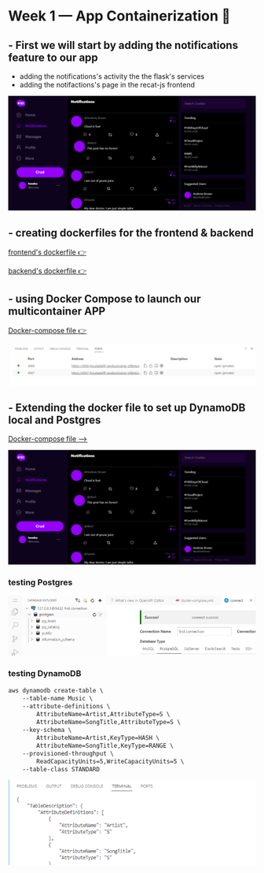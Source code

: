 # Week 1 — App Containerization 🚀
## - First we will start by adding the notifications feature to our app 
- adding the notifications's activity the the flask's services 
- adding the notifactions's page in the recat-js frontend 

![Result  --> ](./ressources/17.png)

## - creating dockerfiles for the frontend & backend
[frontend's dockerfile 👉 ](../backend-flask/Dockerfile)

[backend's dockerfile 👉 ](../fronted-react-js/Dockerfile)

## - using Docker Compose to launch our multicontainer APP 
[Docker-compose file  👉 ](../docker-compose.yml)

![Result  --> ](./ressources/15.png) 



## - Extending the docker file to set up DynamoDB local and Postgres

[Docker-compose file  --> ](../docker-compose.yml)

![Result  --> ](./ressources/17.png) 

### testing Postgres 

![Result  --> ](./ressources/19.png)

### testing DynamoDB
```
aws dynamodb create-table \
    --table-name Music \
    --attribute-definitions \
        AttributeName=Artist,AttributeType=S \
        AttributeName=SongTitle,AttributeType=S \
    --key-schema \
        AttributeName=Artist,KeyType=HASH \
        AttributeName=SongTitle,KeyType=RANGE \
    --provisioned-throughput \
        ReadCapacityUnits=5,WriteCapacityUnits=5 \
    --table-class STANDARD

```

![Result  --> ](./ressources/20.png)